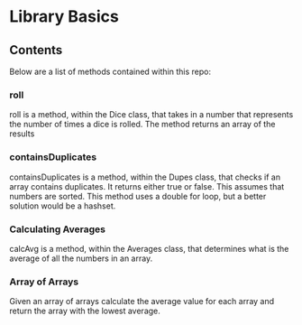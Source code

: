 # Library Basics


## Contents
Below are a list of methods contained within this repo:

### roll
roll is a method, within the Dice class, that takes in a number that represents the number of times a dice is rolled.  The method returns an array of the results

### containsDuplicates
containsDuplicates is a method, within the Dupes class, that checks if an array contains duplicates.  It returns either true or false.  This assumes that numbers are sorted.  This method uses a double for loop, but a better solution would be a hashset.

### Calculating Averages
calcAvg is a method, within the Averages class, that determines what is the average of all the numbers in an array.


### Array of Arrays
Given an array of arrays calculate the average value for each array and return the array with the lowest average.
